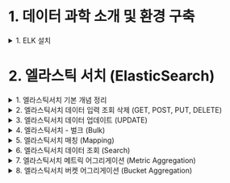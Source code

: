 
# 1. 데이터 과학 소개 및 환경 구축 

<details> <summary> 1. ELK 설치</summary>

## 1. ELK 설치

### 설치
```
brew install elastic/tap/kibana-full
brew install elastic/tap/elasticsearch-full
brew install elastic/tap/filebeat-full
brew install elastic/tap/logstash-full
```

### 서비스 실행
```
brew services start elastic/tap/kibana-full
brew services start elastic/tap/elasticsearch-full
brew services start elastic/tap/filebeat-full
brew services start elastic/tap/logstash-full
```

### ElasticSearch 실행 확인
- localhost:9200 접속


</details>

# 2. 엘라스틱 서치 (ElasticSearch)

<details> <summary> 1. 엘라스틱서치 기본 개념 정리 </summary>

## 1. 엘라스틱서치 기본 개념 정리

![image](https://user-images.githubusercontent.com/28394879/142723353-96101d05-1892-4c90-bb43-22ef28343a5b.png)

- 왼쪽 데이터 형태로 들어왔을 때 엘라스틱 서치는 오른쪽 테이블 형태로 저장을 한다. 

### elastic search vs relational DB

![image](https://user-images.githubusercontent.com/28394879/142723405-0155e63a-e55a-44fc-ac53-b98643e9c6e2.png)

- 구글링을 할때 Text단위로 검색하는 것을 가정했을때 Elastic search를 사용했을 경우 훨씬 빠르게 데이터를 가져올 수 있다. 

### elastic search data structure 

![image](https://user-images.githubusercontent.com/28394879/142723499-fd98d73e-79f5-4796-b762-d4635af2481e.png)

- index 안에 type을 갖는다.
- type안에 여러개의 document를 갖는다.
- document들은 같은 property를 갖고 있는다. 

### elastic search vs relational DB 용어 차이
![image](https://user-images.githubusercontent.com/28394879/142723564-1c4b324b-dee6-48aa-9370-3f4fd14cbbd2.png)

![image](https://user-images.githubusercontent.com/28394879/142723595-7490990d-7de9-4a85-9c40-a1be17a5e750.png)
- Elastic Search는 REST API를 사용한다. 

![image](https://user-images.githubusercontent.com/28394879/142723609-be8f9292-c04c-4b0a-b7a7-41cebd693b77.png)

</details>

<details> <summary> 2. 엘라스틱서치 데이터 입력 조회 삭제 (GET, POST, PUT, DELETE) </summary>

## 2. 엘라스틱서치 데이터 입력 조회 삭제 (GET, POST, PUT, DELETE)

1. classes index가 있는지 조회 (아직은 생성안해서 조회 안되는게 맞음)
`curl -XGET http://localhost:9200/classes` 
2. 조회할 때 이쁘게 보기 
`curl -XGET http://localhost:9200/classes?pretty`  
3. index가 없다는 것을 확인했으니, 인덱스 생성 해보자.
`curl -XPUT http://localhost:9200/classes`
4. 생성된것을 조회
`curl -XGET http://localhost:9200/classes?pretty`    
```
{
  "classes" : {
    "aliases" : { },
    "mappings" : { },
    "settings" : {
      "index" : {
        "routing" : {
          "allocation" : {
            "include" : {
              "_tier_preference" : "data_content"
            }
          }
        },
        "number_of_shards" : "1",
        "provided_name" : "classes",
        "creation_date" : "1637410676372",
        "number_of_replicas" : "1",
        "uuid" : "sTOr1fWFTIe0JKaThOQ4LQ",
        "version" : {
          "created" : "7150299"
        }
      }
    }
  }
}
```
5. 생성한 index 지우기 
`curl -XDELETE http://localhost:9200/classes`
6. document 생성하기
```
curl -XPOST http://localhost:9200/classes/class/1/ -H 'Content-Type: application/json'  -d '
{"title":"Algorithm", "professor":"John"}'
```
index가 생성된 상태에서 해도 되고, 생성안된 상태에서 해도 된다.  
index를 생성 안된상태에서 하면, 알아서 index 생성까지 해준다.

7. 생성된것을 조회 
`curl -XGET http://localhost:9200/classes?pretty`    
**결과**  
```
{
  "classes" : {
    "aliases" : { },
    "mappings" : {
      "properties" : {
        "professor" : {
          "type" : "text",
          "fields" : {
            "keyword" : {
              "type" : "keyword",
              "ignore_above" : 256
            }
          }
        },
        "title" : {
          "type" : "text",
          "fields" : {
            "keyword" : {
              "type" : "keyword",
              "ignore_above" : 256
            }
          }
        }
      }
    },
    "settings" : {
      "index" : {
        "routing" : {
          "allocation" : {
            "include" : {
              "_tier_preference" : "data_content"
            }
          }
        },
        "number_of_shards" : "1",
        "provided_name" : "classes",
        "creation_date" : "1637411566405",
        "number_of_replicas" : "1",
        "uuid" : "HCTipXo6Stqya6SKmAXlsw",
        "version" : {
          "created" : "7150299"
        }
      }
    }
  }
}
``` 

8. json파일로 document 생성 
`curl -XPOST http://localhost:9200/classes/class/1/ -H 'Content-Type: application/json' -d @oneclass.json` 




</details>

<details> <summary> 3. 엘라스틱서치 데이터 업데이트 (UPDATE) </summary>

## 3. 엘라스틱서치 데이터 업데이트 (UPDATE)

1. 업데이트할 데이터를 위해서 document 생성
```
curl -XPOST http://localhost:9200/classes/class/1/ -H 'Content-Type: application/json' -d '{"title": "Algorithm", "professor": "John"}'
``` 

2. 1학점이라는 필드를 추가
```
curl -XPOST http://localhost:9200/classes/class/1/_update -H 'Content-Type: application/json' -d '{"doc" : {"unit" : 1}}'
``` 

3. 추가 된 것 확인
```
curl -XGET http://localhost:9200/classes/class/1?pretty
``` 

4. 학점을 1에서 2로 수정
```
curl -XPOST http://localhost:9200/classes/class/1/_update -H 'Content-Type: application/json' -d '{"doc" : {"unit" : 2}}'
```

5. 학점에 script로 +5 시키기
```
curl -XPOST http://localhost:9200/classes/class/1/_update -H 'Content-Type: application/json' -d '{"script": "ctx._source.unit += 5"}'
```

</details>

<details> <summary> 4. 엘라스틱서치 - 벌크 (Bulk) </summary>

## 4. 엘라스틱서치 - 벌크 (Bulk)

1. CLASSES.JSON 을 bulk
```
curl -XPOST http://localhost:9200/_bulk --data-binary  @classes.json -H 'Content-Type: application/json'
``` 

2. bulk 확인 
```
curl -XGET http://localhost:9200/classes/class/2?pretty
```

</details>

<details> <summary> 5. 엘라스틱서치 매칭 (Mapping) </summary>

## 5. 엘라스틱서치 매칭 (Mapping)

- 매핑은 데이터베이스의 스키마와 동일하다. 
- 엘라스틱서치는 매핑없이도 insert 할 수 있다. 
- 실제 일할때는 매핑 없이 데이터를 넣는것은 상당히 위험한 일이다. 
  - 매핑이 없다면 날짜를 문자열로 인식할 수 있다. 
  - 매핑이 없다면 숫자를 넣을때도 문자열로 인식할 수 있다. 
  - 그렇다면, 평균을 낼 때도 문자열로 인식되면 잘 안될 수 있다. 
- 데이터를 넣을때에는 매핑을 먼저 추가해야 된다. 


1. 인덱스 생성
```
curl -XPUT 'http://localhost:9200/classes'
``` 
2. 매핑 생성
```
curl -XPUT 'http://localhost:9200/classes/class/_mapping' -H 'Content-Type: application/json' -d @classesRating_mapping.json
``` 
3. CLASSES.JSON 을 bulk
```
curl -XPOST http://localhost:9200/_bulk --data-binary  @classes.json -H 'Content-Type: application/json'
``` 
4. bulk 확인 
```
curl -XGET http://localhost:9200/classes/class/2?pretty
```
- 지금 실습에서는 mapping없이 bulk했을 때와의 차이점은 크게 없는 것 같다. (데이터 형식을 생각보다 알아서 잘 매칭해주는 듯함)
- 하지만, 데이터형식을 언제 다르게 해줄지 모르니, 항상 mapping을 먼저 생성해주는 것이 좋은 것 같다. 

</details>

<details> <summary> 6. 엘라스틱서치 데이터 조회 (Search) </summary>

## 6. 엘라스틱서치 데이터 조회 (Search)

1. 데이터 생성
```
curl -XPOST http://localhost:9200/_bulk --data-binary @simple_basketball.json -H 'Content-Type: application/json'
``` 

2. 데이터 확인
```
curl -XGET http://localhost:9200/basketball/record/_search?pretty
``` 

3. uri옵션으로 데이터 확인
```
curl -XGET http://localhost:9200/basketball/record/_search?q=points:30&pretty
```  

4. REQUEST BODY 로 데이터 확인 
```
curl -XGET http://localhost:9200/basketball/record/_search?pretty -H 'Content-Type: application/json' -d '
{ 
  "query": {
    "term" : {"points": 30}
  }
}'
``` 

</details>

<details> <summary> 7. 엘라스틱서치 메트릭 어그리게이션 (Metric Aggregation) </summary>

## 7. 엘라스틱서치 메트릭 어그리게이션 (Metric Aggregation)

- 평균, 합산 등을 구하는 것이 Metric Aggregation

1. 데이터 생성
```
curl -XPOST http://localhost:9200/_bulk --data-binary @simple_basketball.json -H 'Content-Type: application/json'
``` 

2. average aggregation 
```
curl -XGET http://localhost:9200/_search?pretty --data-binary @avg_points_aggs.json -H 'Content-Type: application/json'
```  

3. max aggregation 
```
curl -XGET http://localhost:9200/_search?pretty --data-binary @max_points_aggs.json -H 'Content-Type: application/json'
```  

4. min aggregation 
```
curl -XGET http://localhost:9200/_search?pretty --data-binary @min_points_aggs.json -H 'Content-Type: application/json'
```  

5. sum aggregation 
```
curl -XGET http://localhost:9200/_search?pretty --data-binary @sum_points_aggs.json -H 'Content-Type: application/json'
```  

6. stats aggregation (지금까지 한 모든 aggregation을 한번에)
```
curl -XGET http://localhost:9200/_search?pretty --data-binary @stats_points_aggs.json -H 'Content-Type: application/json'
```  

</details>

<details> <summary> 8. 엘라스틱서치 버켓 어그리게이션 (Bucket Aggregation) </summary>

## 8. 엘라스틱서치 버켓 어그리게이션 (Bucket Aggregation)

- group by같은 기능을 사용하는것이 Bucket Aggregation 
- Bucket key로 식별되는 여러 Bucket 쿼리 컨텍스트(테이블)에서 정의된 문제의 데이터를 분할하며 Document를 그룹화하는 것이다. 

1. INDEX 생성
```
curl -XPUT localhost:9200/basketball
``` 

2. mapping 적용
```
curl -XPUT 'localhost:9200/basketball/record/_mapping?include_type_name=true&pretty' -H'Content-Type: application/json' -d @basketball_mapping.json
``` 

3. 데이터 삽입(bulk)
```
curl -XPOST http://localhost:9200/_bulk?pretty -H'Content-Type: application/json' --data-binary @twoteam_basketball.json
``` 

4. bucket aggregation
```
curl -XGET http://localhost:9200/_search?pretty --data-binary @terms_aggs.json -H 'Content-Type: application/json'
``` 

5. 팀별로 스코어 통계
```
curl -XGET http://localhost:9200/_search?pretty --data-binary @stats_by_team.json -H 'Content-Type: application/json'
``` 

</details>